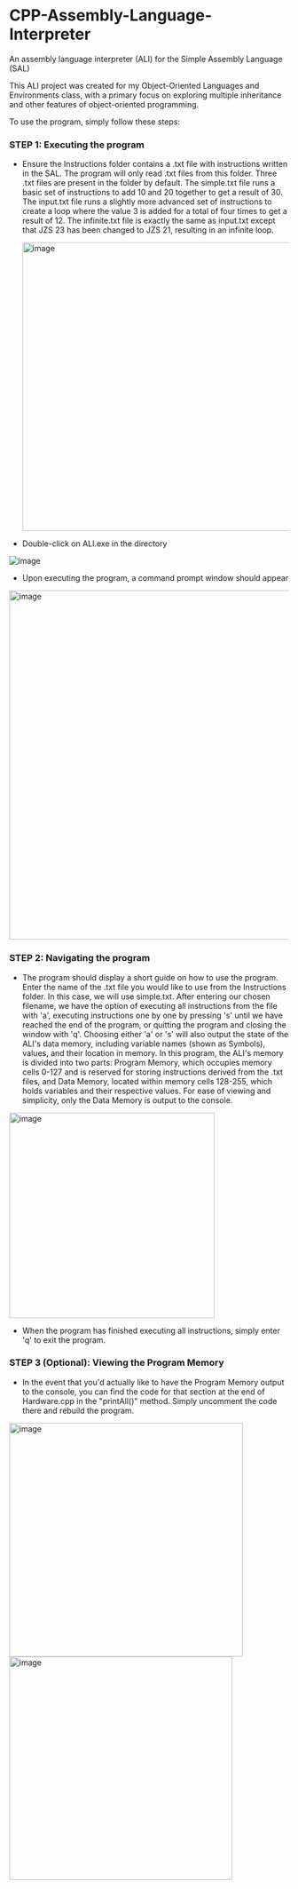 # CPP-Assembly-Language-Interpreter
An assembly language interpreter (ALI) for the Simple Assembly Language (SAL)

This ALI project was created for my Object-Oriented Languages and Environments class, with a primary focus on exploring multiple inheritance and other features of object-oriented programming.

To use the program, simply follow these steps:

### STEP 1: Executing the program

- Ensure the Instructions folder contains a .txt file with instructions written in the SAL. The program will only read .txt files from this folder. Three .txt files are present in the folder by default. The simple.txt file runs a basic set of instructions to add 10 and 20 together to get a result of 30. The input.txt file runs a slightly more advanced set of instructions to create a loop where the value 3 is added for a total of four times to get a result of 12. The infinite.txt file is exactly the same as input.txt except that JZS 23 has been changed to JZS 21, resulting in an infinite loop. 

  <img width="520" alt="image" src="https://github.com/user-attachments/assets/687645db-e80b-49b2-bb0b-4c8c072b303d" />

- Double-click on ALI.exe in the directory

![image](https://github.com/user-attachments/assets/a40a6cf3-0b1b-4360-9772-551f9cd061d8)

- Upon executing the program, a command prompt window should appear

<img width="629" alt="image" src="https://github.com/user-attachments/assets/e1a6cc11-c761-4654-a9ac-ffedaf8996a9" />

### STEP 2: Navigating the program

- The program should display a short guide on how to use the program. Enter the name of the .txt file you would like to use from the Instructions folder. In this case, we will use simple.txt. After entering our chosen filename, we have the option of executing all instructions from the file with 'a', executing instructions one by one by pressing 's' until we have reached the end of the program, or quitting the program and closing the window with 'q'. Choosing either 'a' or 's' will also output the state of the ALI's data memory, including variable names (shown as Symbols), values, and their location in memory.  In this program, the ALI's memory is divided into two parts: Program Memory, which occupies memory cells 0-127 and is reserved for storing instructions derived from the .txt files, and Data Memory, located within memory cells 128-255, which holds variables and their respective values. For ease of viewing and simplicity, only the Data Memory is output to the console.

<img width="370" alt="image" src="https://github.com/user-attachments/assets/bae80609-5cc8-4999-8e82-368490993b49" />

- When the program has finished executing all instructions, simply enter 'q' to exit the program.

### STEP 3 (Optional): Viewing the Program Memory

- In the event that you'd actually like to have the Program Memory output to the console, you can find the code for that section at the end of Hardware.cpp in the "printAll()" method. Simply uncomment the code there and rebuild the program.

<img width="421" alt="image" src="https://github.com/user-attachments/assets/b9a95318-21aa-47f4-8d57-171c3c681b69" />
<img width="402" alt="image" src="https://github.com/user-attachments/assets/b1054c51-4fba-4bcd-ab02-cf0782ea0a2b" />











